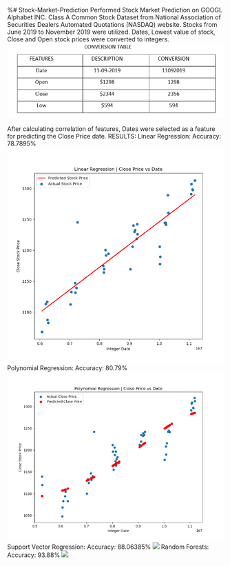 %# Stock-Market-Prediction
Performed Stock Market Prediction on GOOGL Alphabet INC. Class A Common Stock Dataset from National Association of Securities Dealers Automated Quotations (NASDAQ) website.
Stocks from June 2019 to November 2019 were utilized.
Dates, Lowest value of stock, Close and Open stock prices were converted to integers.
![](images/conversiontable.PNG)



After calculating correlation of features, Dates were selected as a feature for predicting the Close Price date.
RESULTS:
Linear Regression:
Accuracy: 78.7895%
![](images/linear.PNG)
Polynomial Regression:
Accuracy: 80.79%
![](images/polynomial.PNG)
Support Vector Regression:
Accuracy: 88.06385%
![](images/cvr.PNG)
Random Forests:
Accuracy: 93.88%
![](images/random.PNG)
